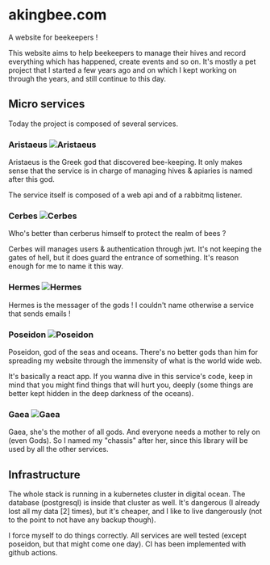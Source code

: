 

# akingbee.com
A website for beekeepers !

This website aims to help beekeepers to manage their hives and record everything which has happened, create events and so on.
It's mostly a pet project that I started a few years ago and on which I kept working on through the years, and still continue to this day.


## Micro services

Today the project is composed of several services.

### Aristaeus  ![Aristaeus](https://github.com/yo-main/akingbee/actions/workflows/aristaeus.yaml/badge.svg) 

Aristaeus is the Greek god that discovered bee-keeping. 
It only makes sense that the service is in charge of managing hives & apiaries is named after this god.

The service itself is composed of a web api and of a rabbitmq listener.


### Cerbes ![Cerbes](https://github.com/yo-main/akingbee/actions/workflows/cerbes.yaml/badge.svg) 

Who's better than cerberus himself to protect the realm of bees ?

Cerbes will manages users & authentication through jwt. It's not keeping the gates of hell, but it does guard the entrance of something.
It's reason enough for me to name it this way.

### Hermes ![Hermes](https://github.com/yo-main/akingbee/actions/workflows/hermes.yaml/badge.svg)

Hermes is the messager of the gods ! I couldn't name otherwise a service that sends emails !

### Poseidon  ![Poseidon](https://github.com/yo-main/akingbee/actions/workflows/poseidon.yaml/badge.svg)

Poseidon, god of the seas and oceans. There's no better gods than him for spreading my website through the immensity of what is the world wide web.

It's basically a react app. If you wanna dive in this service's code, keep in mind that you might find things that will hurt you, deeply (some things are better kept hidden in the deep darkness of the oceans).

### Gaea  ![Gaea](https://github.com/yo-main/akingbee/actions/workflows/gaea.yaml/badge.svg)

Gaea, she's the mother of all gods. And everyone needs a mother to rely on (even Gods). So I named my "chassis" after her, since this library will be used by all the other services.

## Infrastructure

The whole stack is running in a kubernetes cluster in digital ocean.
The database (postgresql) is inside that cluster as well. It's dangerous (I already lost all my data [2] times), but it's cheaper, and I like to live dangerously (not to the point to not have any backup though).

I force myself to do things correctly. All services are well tested (except poseidon, but that might come one day). CI has been implemented with github actions. 
